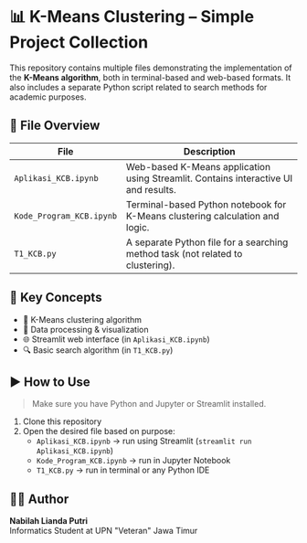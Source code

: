 # 📊 K-Means Clustering – Simple Project Collection

This repository contains multiple files demonstrating the implementation of the **K-Means algorithm**, both in terminal-based and web-based formats. It also includes a separate Python script related to search methods for academic purposes.

## 📁 File Overview

| File                        | Description                                                                 |
|-----------------------------|-----------------------------------------------------------------------------|
| `Aplikasi_KCB.ipynb`        | Web-based K-Means application using Streamlit. Contains interactive UI and results. |
| `Kode_Program_KCB.ipynb`    | Terminal-based Python notebook for K-Means clustering calculation and logic. |
| `T1_KCB.py`                 | A separate Python file for a searching method task (not related to clustering). |

## 🧠 Key Concepts

- 📌 K-Means clustering algorithm
- 🧮 Data processing & visualization
- 🌐 Streamlit web interface (in `Aplikasi_KCB.ipynb`)
- 🔍 Basic search algorithm (in `T1_KCB.py`)

## ▶️ How to Use

> Make sure you have Python and Jupyter or Streamlit installed.

1. Clone this repository  
2. Open the desired file based on purpose:
   - `Aplikasi_KCB.ipynb` → run using Streamlit (`streamlit run Aplikasi_KCB.ipynb`)
   - `Kode_Program_KCB.ipynb` → run in Jupyter Notebook
   - `T1_KCB.py` → run in terminal or any Python IDE

## 👩‍💻 Author

**Nabilah Lianda Putri**  
Informatics Student at UPN "Veteran" Jawa Timur  
